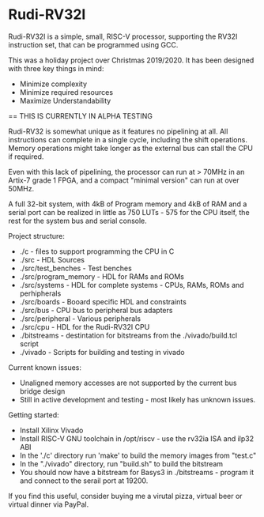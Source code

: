 Rudi-RV32I
==========

Rudi-RV32I is a simple, small, RISC-V processor, supporting the RV32I instruction set, that can be programmed using GCC.

This was a holiday project over Christmas 2019/2020. It has been designed with three key things in mind:

- Minimize complexity
- Minimize required resources
- Maximize Understandability

== THIS IS CURRENTLY IN ALPHA TESTING 

Rudi-RV32 is somewhat unique as it features no pipelining at all. All instructions can complete in a single cycle, including the shift operations. Memory operations might take longer as the external bus can stall the CPU if required. 

Even with this lack of pipelining, the processor can run at > 70MHz in an Artix-7 grade 1 FPGA, and a compact "minimal version" can run at over 50MHz.

A full 32-bit system, with 4kB of Program memory and 4kB of RAM and a serial port can be realized in little as 750 LUTs - 575 for the CPU itself, the rest for the system bus and serial console.


Project structure:

* ./c  - files to support programming the CPU in C
* ./src - HDL Sources
* ./src/test_benches - Test benches
* ./src/program_memory - HDL for RAMs and ROMs
* ./src/systems - HDL for complete systems  - CPUs, RAMs, ROMs and perhipherals
* ./src/boards - Booard specific HDL and constraints
* ./src/bus - CPU bus to peripheral bus adapters 
* ./src/peripheral - Various peripherals
* ./src/cpu - HDL for the Rudi-RV32I CPU
* ./bitstreams - destintation for bitstreams from the ./vivado/build.tcl script
* ./vivado - Scripts for building and testing in vivado

Current known issues:

- Unaligned memory accesses are not supported by the current bus bridge design
- Still in active development and testing - most likely has unknown issues.

Getting started:

* Install Xilinx Vivado
* Install RISC-V GNU toolchain in /opt/riscv - use the rv32ia ISA and ilp32 ABI
* In the './c' directory run 'make' to build the memory images from "test.c"
* In the "./vivado" directory, run "build.sh" to build the bitstream
* You should now have a bitstream for Basys3 in ./bitstreams - program it and connect to the serail port at 19200.

If you find this useful, consider buying me a virutal pizza, virtual beer or virtual dinner via PayPal.
